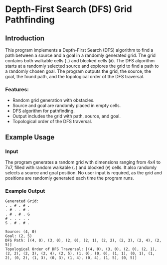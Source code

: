 # Depth-First Search (DFS) Grid Pathfinding

## Introduction

This program implements a Depth-First Search (DFS) algorithm to find a path between a source and a goal in a randomly generated grid. The grid contains both walkable cells (`.`) and blocked cells (`#`). The DFS algorithm starts at a randomly selected source and explores the grid to find a path to a randomly chosen goal. The program outputs the grid, the source, the goal, the found path, and the topological order of the DFS traversal.

### Features:
- Random grid generation with obstacles.
- Source and goal are randomly placed in empty cells.
- DFS algorithm for pathfinding.
- Output includes the grid with path, source, and goal.
- Topological order of the DFS traversal.

## Example Usage

### Input

The program generates a random grid with dimensions ranging from 4x4 to 7x7, filled with random walkable (`.`) and blocked (`#`) cells. It also randomly selects a source and goal position. No user input is required, as the grid and positions are randomly generated each time the program runs.

### Example Output

```plaintext
Generated Grid:
. . # . # . 
. # . . # . 
. # . # . G 
# . . . . . 
S . # . # . 

Source: (4, 0)
Goal: (2, 5)
DFS Path: [(4, 0), (3, 0), (2, 0), (2, 1), (2, 2), (2, 3), (2, 4), (2, 5)]
Topological Order of DFS Traversal: [(4, 0), (3, 0), (2, 0), (2, 1), (2, 2), (2, 3), (2, 4), (2, 5), (1, 0), (0, 0), (1, 1), (0, 1), (1, 2), (0, 2), (1, 3), (0, 3), (1, 4), (0, 4), (1, 5), (0, 5)]
